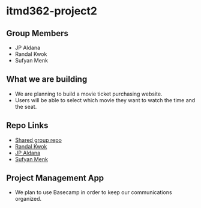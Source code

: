 # itmd362-project2

## Group Members

- JP Aldana
- Randal Kwok
- Sufyan Menk

## What we are building
- We are planning to build a movie ticket purchasing website.
- Users will be able to select which movie they want to watch the time and the seat.

## Repo Links
- [Shared group repo](https://github.com/CotermCoders/itmd362-project2)
- [Randal Kwok](https://github.com/randalkwok/itmd362-project2)
- [JP Aldana](https://github.com/jpaldana/itmd362-project2)
- [Sufyan Menk](https://github.com/suuuf/itmd362-project2)

## Project Management App
- We plan to use Basecamp in order to keep our communications organized.